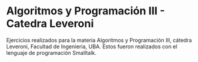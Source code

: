 # Algoritmos y Programación III - Catedra Leveroni

Ejercicios realizados para la materia Algoritmos y Programación III, cátedra
Leveroni, Facultad de Ingenieria, UBA. Estos fueron realizados con el lenguaje
de programación Smalltalk.
